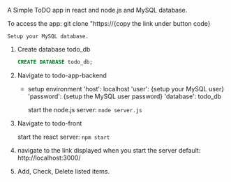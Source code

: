 A Simple ToDO app in react and node.js and MySQL database.

To access the app: git clone "https://{copy the link under button code}

    Setup your MySQL database.
1. Create database todo_db

    ```sql
    CREATE DATABASE todo_db;
    ```

2. Navigate to todo-app-backend

    - setup environment 
        'host': localhost
        'user': {setup your MySQL user}
        'password': {setup the MySQL user password}
        'database': todo_db
    
        start the node.js server: `node server.js`

3. Navigate to todo-front
    
    start the react server: `npm start`

4. navigate to the link displayed when you start the server
    default: http://localhost:3000/

5. Add, Check, Delete listed items.
